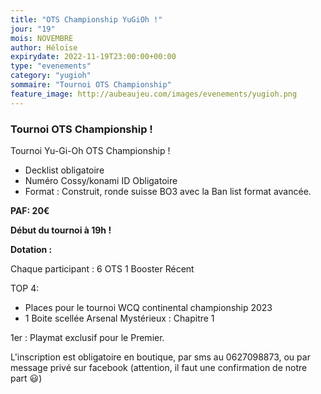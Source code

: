 ```yaml
---
title: "OTS Championship YuGiOh !"
jour: "19"
mois: NOVEMBRE
author: Héloïse
expirydate: 2022-11-19T23:00:00+00:00
type: "evenements"
category: "yugioh"
sommaire: "Tournoi OTS Championship"
feature_image: http://aubeaujeu.com/images/evenements/yugioh.png
---
```

### Tournoi OTS Championship !

Tournoi Yu-Gi-Oh OTS Championship !

- Decklist obligatoire
- Numéro Cossy/konami ID Obligatoire
- Format : Construit, ronde suisse BO3 avec la Ban list format avancée.

**PAF: 20€**

**Début du tournoi à 19h !**

**Dotation :**

Chaque participant : 
6 OTS
1 Booster Récent

TOP 4:
- Places pour le tournoi WCQ continental championship 2023
- 1 Boite scellée Arsenal Mystérieux : Chapitre 1

1er : Playmat exclusif pour le Premier.

L'inscription est obligatoire en boutique, par sms au 0627098873, ou par message privé sur facebook (attention, il faut une confirmation de notre part 😃)
